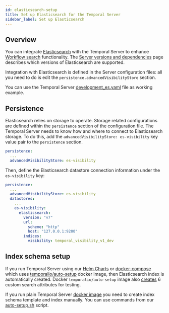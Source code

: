 ```yaml
---
id: elasticsearch-setup
title: Set up Elasticsearch for the Temporal Server
sidebar_label: Set up Elasticsearch
---
```


## Overview

You can integrate [Elasticsearch](https://www.elastic.co/elasticsearch/) with the Temporal Server to enhance [Workflow search](/docs/server/workflow-search) functionality.
The [Server versions and dependencies](/docs/server/versions-and-dependencies/#workflow-search) page describes which versions of Elasticsearch are supported.

Integration with Elasticsearch is defined in the Server configuration files: all you need to do is edit the `persistence.advancedVisibilityStore` section.

You can use the Temporal Server [development_es.yaml](https://github.com/temporalio/temporal/blob/master/config/development_es.yaml) file as working example.

## Persistence

Elasticsearch relies on storage to operate.
Storage related configurations are defined within the `persistence` section of the configuration file.
The Temporal Server needs to know how and where to connect to Elasticsearch storage.
To do this, add the `advancedVisibilityStore: es-visibility` key value pair to the `persistence` section.

```yaml
persistence:
  ...
  advancedVisibilityStore: es-visibility
```

Then, define the Elasticsearch datastore connection information under the `es-visibility` key:

```yaml
persistence:
  ...
  advancedVisibilityStore: es-visibility
  datastores:
    ...
    es-visibility:
      elasticsearch:
        version: "v7"
        url:
          scheme: "http"
          host: "127.0.0.1:9200"
        indices:
          visibility: temporal_visibility_v1_dev
```

## Index schema setup

If you run Temporal Server using our [Helm Charts](https://github.com/temporalio/helm-charts) or
[docker-compose](https://github.com/temporalio/docker-compose) which uses [temporalio/auto-setup](https://hub.docker.com/r/temporalio/auto-setup) docker image,
then Elasticsearch index is automatically created. Docker `temporalio/auto-setup` image also [creates](https://github.com/temporalio/temporal/blob/master/docker/auto-setup.sh#L267-L273) 6 custom search attributes for testing.

If you run plain Temporal Server [docker image](https://hub.docker.com/r/temporalio/server) you need to create
index schema template and index manually. You can use commands from our [auto-setup.sh](https://github.com/temporalio/temporal/blob/master/docker/auto-setup.sh#240-L249) script.
